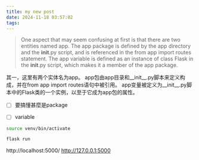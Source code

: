 ```yaml
---
title: my new post
date: 2024-11-18 03:57:02
tags:
---
```


>One aspect that may seem confusing at first is that there are two entities named app. The app package is defined by the app directory and the __init__.py script, and is referenced in the from app import routes statement. The app variable is defined as an instance of class Flask in the __init__.py script, which makes it a member of the app package.

其一，这里有两个实体名为app。 app包由app目录和__init__.py脚本来定义构成，并在from app import routes语句中被引用。 app变量被定义为__init__.py脚本中的Flask类的一个实例，以至于它成为app包的属性。

- [ ] 要搞懂甚麼是package
- [ ] variable 




``` bash 
source venv/bin/activate
``` 

``` bash 
flask run 
``` 

http://localhost:5000/
http://127.0.0.1:5000